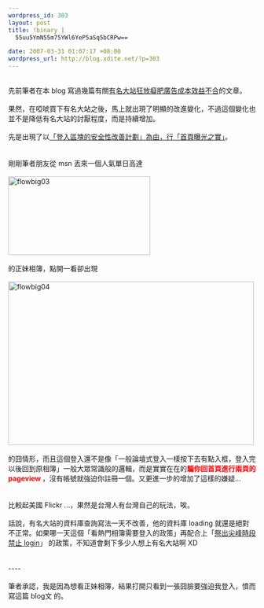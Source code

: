 ```yaml
--- 
wordpress_id: 303
layout: post
title: !binary |
  55uu5YmN55m75YWl6YeP5aSq5bCRPw==

date: 2007-03-31 01:07:17 +08:00
wordpress_url: http://blog.xdite.net/?p=303
---
```

<br />先前筆者在本 blog 寫過幾篇有關<a href="http://blog.xdite.net/?p=132">有名大站狂放癡肥廣告成本效益不合</a>的文章。<br /><br />果然，在啞唬買下有名大站之後，馬上就出現了明顯的改進變化，不過這個變化也並不是降低有名大站的討厭程度，而是持續增加。<br /><br />先是出現了以<a href="http://nopa.csie.org/a9041">「登入區塊的安全性改善計劃」為由，行「首頁曝光之實」</a>。<br /><br /><br />剛剛筆者朋友從 msn 丟來一個人氣單日高達<br /><br /><a href="http://www.flickr.com/photos/14765209@N00/439877212/" title="Photo Sharing"><img src="http://farm1.static.flickr.com/182/439877212_6b4e06a14f_o.jpg" alt="flowbig03" height="160" width="289" /></a><br /><br />的正妹相簿，點開一看卻出現<br /><br /><a href="http://www.flickr.com/photos/14765209@N00/439879744/" title="Photo Sharing"><img src="http://farm1.static.flickr.com/174/439879744_fa2bfbd2cb.jpg" alt="flowbig04" height="333" width="500" /></a><br /><br />的囧情形，而且這個登入還不是像「一般論壇式登入一樣按下去有點入框，登入完以後回到原相簿」一般大眾常識般的邏輯，而是實實在在的<font color="#ff0000"><b>騙你回首頁進行兩頁的 pageview </b></font>，沒有帳號就強迫你註冊一個。又更進一步的增加了這樣的嫌疑...<br /><br /><br />比較起美國 Flickr ...，果然是台灣人有台灣自己的玩法，唉。<br /><br />話說，有名大站的資料庫查詢寫法一天不改善，他的資料庫 loading 就還是絕對不正常。如果哪一天這個「看熱門相簿需要登入的政策」再配合上「<a href="http://blog.xdite.net/?p=189">祭出尖峰時段禁止 login</a>」 的政策，不知道會剩下多少人想上有名大站啊 XD<br /><br /><br />----<br /><br />筆者承認，我是因為想看正妹相簿，結果打開只看到一張囧臉要強迫我登入，憤而寫這篇 blog文 的。
